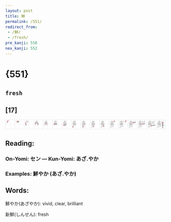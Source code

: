```yaml
---
layout: post
title: 鮮
permalink: /551/
redirect_from:
 - /鮮/
 - /fresh/
pre_kanji: 550
nex_kanji: 552
---
```


# {551}

## `fresh`

## [17]

<div class="stroke"><img src="../images/E9AEAE.png" /></div>

## Reading:

### On-Yomi: セン &mdash; Kun-Yomi: あざ.やか

### Examples: 鮮やか (あざ.やか)

## Words:

鮮やか(あざやか): vivid, clear, brilliant

新鮮(しんせん): fresh
